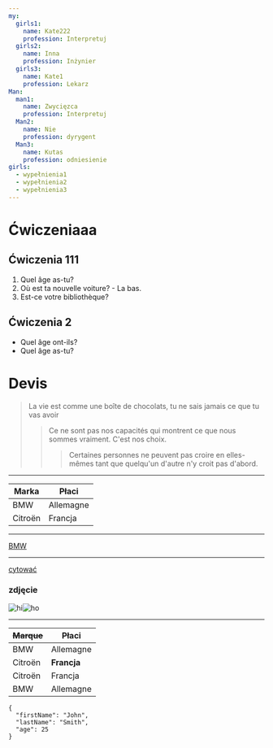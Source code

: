 ```yaml
---
my:
  girls1:
    name: Kate222
    profession: Interpretuj
  girls2:
    name: Inna
    profession: Inżynier
  girls3:
    name: Kate1
    profession: Lekarz
Man:
  man1:
    name: Zwycięzca
    profession: Interpretuj
  Man2:
    name: Nie
    profession: dyrygent
  Man3:
    name: Kutas
    profession: odniesienie
girls:
  - wypełnienia1
  - wypełnienia2
  - wypełnienia3
---
```


# Ćwiczeniaaa

## Ćwiczenia 111

1. Quel âge as-tu?
2. Où est ta nouvelle voiture? - La bas.
3. Est-ce votre bibliothèque?

## Ćwiczenia 2

- Quel âge ont-ils?
- Quel âge as-tu?

# Devis

> La vie est comme une boîte de chocolats, tu ne sais jamais ce que tu vas avoir
>
> > Ce ne sont pas nos capacités qui montrent ce que nous sommes vraiment. C'est nos choix.
> >
> > > Certaines personnes ne peuvent pas croire en elles-mêmes tant que quelqu'un d'autre n'y croit pas d'abord.

---

Marka | Płaci
--- | ---
BMW | Allemagne
Citroën | Francja

---

[BMW](https://autoidea.by/)

---

[cytować](https://www.citroen.by/)

### zdjęcie

![hi](https://drive.google.com/file/d/1DOGDrudAldfgJeLKgOGoblgRM0CcIjv_/view?usp=sharing "najświeższe informacje")![ho](https://drive.google.com/file/d/192JoAyqDkddY_35FYzuDgaItdI2U_6gm/view?usp=sharing)

---

~~Marque~~ | Płaci
--- | ---
BMW | Allemagne
Citroën | **Francja**
Citroën | Francja
BMW | Allemagne

```
{
  "firstName": "John",
  "lastName": "Smith",
  "age": 25
}
```
